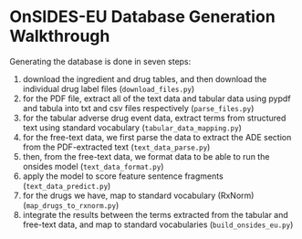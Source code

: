 # OnSIDES-EU Database Generation Walkthrough

Generating the database is done in seven steps:

1. download the ingredient and drug tables, and then download the individual drug label files  (`download_files.py`)
2. for the PDF file, extract all of the text data and tabular data using pypdf and tabula into txt and csv files respectively (`parse_files.py`)
3. for the tabular adverse drug event data, extract terms from structured text using standard vocabulary (`tabular_data_mapping.py`) 
4. for the free-text data, we first parse the data to extract the ADE section from the PDF-extracted text (`text_data_parse.py`) 
4. then, from the free-text data, we format data to be able to run the onsides model (`text_data_format.py`)
5. apply the model to score feature sentence fragments (`text_data_predict.py`)
6. for the drugs we have, map to standard vocabulary (RxNorm) (`map_drugs_to_rxnorm.py`)
7. integrate the results between the terms extracted from the tabular and free-text data, and map to standard vocabularies (`build_onsides_eu.py`)
